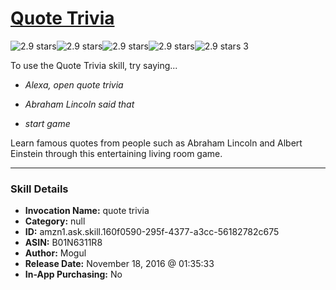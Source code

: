 # [Quote Trivia](http://alexa.amazon.com/#skills/amzn1.ask.skill.160f0590-295f-4377-a3cc-56182782c675)
![2.9 stars](../../images/ic_star_black_18dp_1x.png)![2.9 stars](../../images/ic_star_black_18dp_1x.png)![2.9 stars](../../images/ic_star_half_black_18dp_1x.png)![2.9 stars](../../images/ic_star_border_black_18dp_1x.png)![2.9 stars](../../images/ic_star_border_black_18dp_1x.png) 3

To use the Quote Trivia skill, try saying...

* *Alexa, open quote trivia*

* *Abraham Lincoln said that*

* *start game*

Learn famous quotes from people such as Abraham Lincoln and Albert Einstein through this entertaining living room game.

***

### Skill Details

* **Invocation Name:** quote trivia
* **Category:** null
* **ID:** amzn1.ask.skill.160f0590-295f-4377-a3cc-56182782c675
* **ASIN:** B01N6311R8
* **Author:** Mogul
* **Release Date:** November 18, 2016 @ 01:35:33
* **In-App Purchasing:** No
